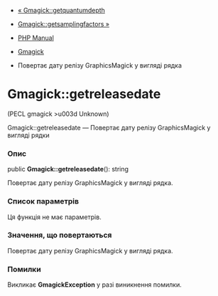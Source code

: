 - [« Gmagick::getquantumdepth](gmagick.getquantumdepth.md)
- [Gmagick::getsamplingfactors »](gmagick.getsamplingfactors.md)

- [PHP Manual](index.md)
- [Gmagick](class.gmagick.md)
- Повертає дату релізу GraphicsMagick у вигляді рядка

# Gmagick::getreleasedate

(PECL gmagick \>u003d Unknown)

Gmagick::getreleasedate — Повертає дату релізу GraphicsMagick у вигляді
рядки

### Опис

public **Gmagick::getreleasedate**(): string

Повертає дату релізу GraphicsMagick у вигляді рядка.

### Список параметрів

Ця функція не має параметрів.

### Значення, що повертаються

Повертає дату релізу GraphicsMagick у вигляді рядка.

### Помилки

Викликає **GmagickException** у разі виникнення помилки.
